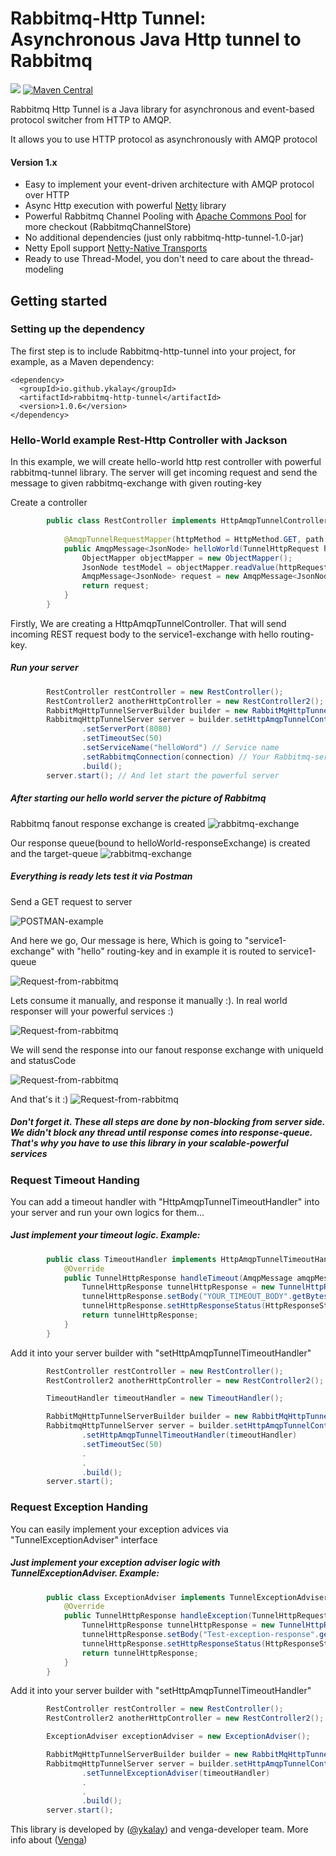 # Rabbitmq-Http Tunnel: Asynchronous Java Http tunnel to Rabbitmq

<a href='https://github.com/ykalay/rabbitmq-http-tunnel/actions/workflows/build_and_deploy.yml'><img src='https://github.com/ykalay/rabbitmq-http-tunnel/actions/workflows/build_and_deploy.yml/badge.svg'></a>
[![Maven Central](https://maven-badges.herokuapp.com/maven-central/io.github.ykalay/rabbitmq-http-tunnel/badge.svg)](https://maven-badges.herokuapp.com/maven-central/io.github.ykalay/rabbitmq-http-tunnel/badge.svg)

Rabbitmq Http Tunnel is a Java library for asynchronous and event-based protocol switcher from HTTP to AMQP.

It allows you to use HTTP protocol as asynchronously with AMQP protocol 

#### Version 1.x
- Easy to implement your event-driven architecture with AMQP protocol over HTTP
- Async Http execution with powerful [Netty](https://github.com/netty/netty)  library  
- Powerful Rabbitmq Channel Pooling with [Apache Commons Pool](https://commons.apache.org/proper/commons-pool) for more checkout (RabbitmqChannelStore)
- No additional dependencies (just only rabbitmq-http-tunnel-1.0-jar)
- Netty Epoll support [Netty-Native Transports](https://netty.io/wiki/native-transports.html)
- Ready to use Thread-Model, you don't need to care about the thread-modeling

## Getting started

### Setting up the dependency

The first step is to include Rabbitmq-http-tunnel into your project, for example, as a Maven dependency:

```maven
<dependency>
  <groupId>io.github.ykalay</groupId>
  <artifactId>rabbitmq-http-tunnel</artifactId>
  <version>1.0.6</version>
</dependency>
```
### Hello-World example Rest-Http Controller with Jackson

In this example, we will create hello-world http rest controller with powerful rabbitmq-tunnel library.
The server will get incoming request and send the message to given rabbitmq-exchange with given routing-key
 
Create a controller
```java
        public class RestController implements HttpAmqpTunnelController {
        
            @AmqpTunnelRequestMapper(httpMethod = HttpMethod.GET, path = "/hello")
            public AmqpMessage<JsonNode> helloWorld(TunnelHttpRequest httpRequest) throws Exception {
                ObjectMapper objectMapper = new ObjectMapper();
                JsonNode testModel = objectMapper.readValue(httpRequest.getBody(), JsonNode.class);
                AmqpMessage<JsonNode> request = new AmqpMessage<JsonNode>("hello", "service1-exchange", testModel);
                return request;
            }
        }
```
Firstly, We are creating a HttpAmqpTunnelController. That will send incoming REST request body to the service1-exchange with hello routing-key.

##### Run your server
```java
        RestController restController = new RestController();
        RestController2 anotherHttpController = new RestController2();
        RabbitMqHttpTunnelServerBuilder builder = new RabbitMqHttpTunnelServerBuilder();
        RabbitmqHttpTunnelServer server = builder.setHttpAmqpTunnelControllers(restController, anotherHttpController) // implements HttpAmqpTunnelController
                .setServerPort(8080)
                .setTimeoutSec(50)
                .setServiceName("helloWord") // Service name
                .setRabbitmqConnection(connection) // Your Rabbitmq-server connection instance
                .build();
        server.start(); // And let start the powerful server
```
##### After starting our hello world server the picture of Rabbitmq

Rabbitmq fanout response exchange is created
![rabbitmq-exchange](readme_files/rabbitmq-hello-world-response-exchange.png)

Our response queue(bound to helloWorld-responseExchange) is created and the target-queue
![rabbitmq-exchange](readme_files/rabbitmq-hello-world-response-queues.png)

##### Everything is ready lets test it via Postman

Send a GET request to server

![POSTMAN-example](readme_files/hello-world-postman.PNG)

And here we go, Our message is here, Which is going to "service1-exchange" with "hello" routing-key and in example it is routed to service1-queue

![Request-from-rabbitmq](readme_files/rabbitmq-hello-world-response-queue-message-ready.png)

Lets consume it manually, and response it manually :). In real world responser will your powerful services :)

![Request-from-rabbitmq](readme_files/rabbitmq-get-message.png)

We will send the response into our fanout response exchange with uniqueId and statusCode

![Request-from-rabbitmq](readme_files/sending-rabbitmq-response.png)

And that's it :)
![Request-from-rabbitmq](readme_files/rabbitmq-postman-response.PNG)

##### Don't forget it. These all steps are done by non-blocking from server side. We didn't block any thread until response comes into response-queue. That's why you have to use this library in your scalable-powerful services

### Request Timeout Handing

You can add a timeout handler with "HttpAmqpTunnelTimeoutHandler" into your server and run your own logics for them...

##### Just implement your timeout logic. Example:
```java
        public class TimeoutHandler implements HttpAmqpTunnelTimeoutHandler {
            @Override
            public TunnelHttpResponse handleTimeout(AmqpMessage amqpMessage, String s) {
                TunnelHttpResponse tunnelHttpResponse = new TunnelHttpResponse();
                tunnelHttpResponse.setBody("YOUR_TIMEOUT_BODY".getBytes());
                tunnelHttpResponse.setHttpResponseStatus(HttpResponseStatus.REQUEST_TIMEOUT);
                return tunnelHttpResponse;
            }
        }
```

Add it into your server builder with "setHttpAmqpTunnelTimeoutHandler"
```java
        RestController restController = new RestController();
        RestController2 anotherHttpController = new RestController2();

        TimeoutHandler timeoutHandler = new TimeoutHandler();

        RabbitMqHttpTunnelServerBuilder builder = new RabbitMqHttpTunnelServerBuilder();
        RabbitmqHttpTunnelServer server = builder.setHttpAmqpTunnelControllers(restController, anotherHttpController) // implements HttpAmqpTunnelController
                .setHttpAmqpTunnelTimeoutHandler(timeoutHandler)
                .setTimeoutSec(50)
                .
                .
                .build();
        server.start();
```

### Request Exception Handing

You can easily implement your exception advices via "TunnelExceptionAdviser" interface

##### Just implement your exception adviser logic with TunnelExceptionAdviser. Example:
```java
        public class ExceptionAdviser implements TunnelExceptionAdviser {
            @Override
            public TunnelHttpResponse handleException(TunnelHttpRequest tunnelHttpRequest, Throwable throwable) {
                TunnelHttpResponse tunnelHttpResponse = new TunnelHttpResponse();
                tunnelHttpResponse.setBody("Test-exception-response".getBytes());
                tunnelHttpResponse.setHttpResponseStatus(HttpResponseStatus.NOT_FOUND);
                return tunnelHttpResponse;
            }
        }
```
Add it into your server builder with "setHttpAmqpTunnelTimeoutHandler"
```java
        RestController restController = new RestController();
        RestController2 anotherHttpController = new RestController2();

        ExceptionAdviser exceptionAdviser = new ExceptionAdviser();

        RabbitMqHttpTunnelServerBuilder builder = new RabbitMqHttpTunnelServerBuilder();
        RabbitmqHttpTunnelServer server = builder.setHttpAmqpTunnelControllers(restController, anotherHttpController) // implements HttpAmqpTunnelController
                .setTunnelExceptionAdviser(timeoutHandler)
                .
                .
                .build();
        server.start();
```

This library is developed by ([@ykalay](https://github.com/ykalay)) and venga-developer team. More info about ([Venga](http://vengapp.com/))
